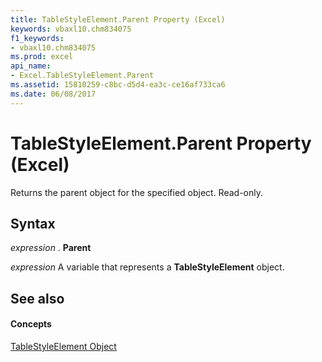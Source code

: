 ```yaml
---
title: TableStyleElement.Parent Property (Excel)
keywords: vbaxl10.chm834075
f1_keywords:
- vbaxl10.chm834075
ms.prod: excel
api_name:
- Excel.TableStyleElement.Parent
ms.assetid: 15810259-c8bc-d5d4-ea3c-ce16af733ca6
ms.date: 06/08/2017
---
```



# TableStyleElement.Parent Property (Excel)

Returns the parent object for the specified object. Read-only.


## Syntax

 _expression_ . **Parent**

 _expression_ A variable that represents a **TableStyleElement** object.


## See also


#### Concepts


[TableStyleElement Object](Excel.TableStyleElement.md)

